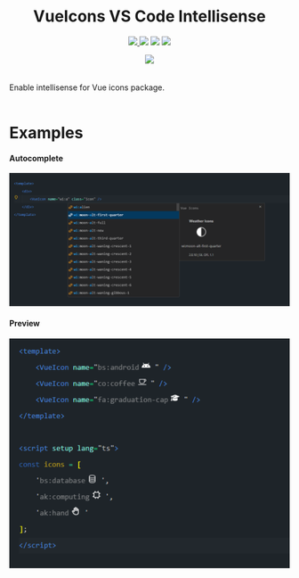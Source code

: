 
<h1 align="center">VueIcons VS Code Intellisense</h1>
<p align="center">
<a target="_blank" href="https://www.npmjs.com/package/@kalimahapps/eslint-config">
  <img src="https://img.shields.io/badge/ESLint%20Config-kalimahapps-blue?style=flat-square">
</a>
<a target="_blank" href="https://marketplace.visualstudio.com/items?itemName=KalimahApps.vue-icons">
  <img src="https://img.shields.io/visual-studio-marketplace/v/KalimahApps.vue-icons?style=flat-square"></a>
  <a target="_blank" href="https://marketplace.visualstudio.com/items?itemName=KalimahApps.vue-icons">
  <img src="https://img.shields.io/visual-studio-marketplace/azure-devops/installs/total/KalimahApps.vue-icons?style=flat-square"></a>
<a target="_blank" href="https://marketplace.visualstudio.com/items?itemName=KalimahApps.vue-icons">
  <img src="https://img.shields.io/visual-studio-marketplace/d/KalimahApps.vue-icons?style=flat-square"></a>
</p>
<p align="center">
<a target=_blank href="https://twitter.com/KalimahApps">
  <img src="https://img.shields.io/twitter/follow/KalimahApps?style=for-the-badge">
</a>
</p>
<br>
Enable intellisense for Vue icons package.
<br>
<br>

# Examples
#### Autocomplete
![VueIcons Intellisense - Autocomplete](examples/example-1.png)

#### Preview
![VueIcons Intellisense - Preview](examples/example-2.png)